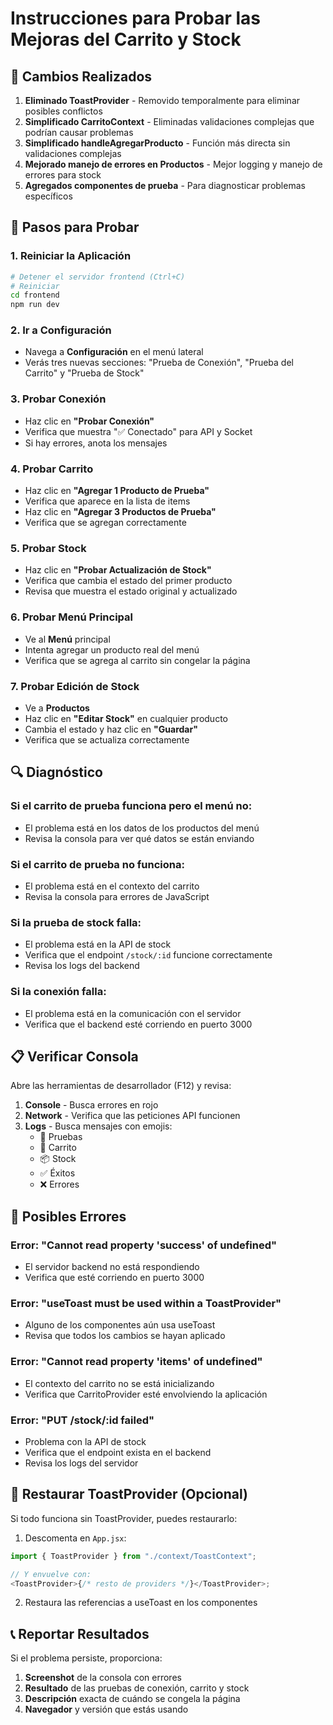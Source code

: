 # Instrucciones para Probar las Mejoras del Carrito y Stock

## 🔧 Cambios Realizados

1. **Eliminado ToastProvider** - Removido temporalmente para eliminar posibles conflictos
2. **Simplificado CarritoContext** - Eliminadas validaciones complejas que podrían causar problemas
3. **Simplificado handleAgregarProducto** - Función más directa sin validaciones complejas
4. **Mejorado manejo de errores en Productos** - Mejor logging y manejo de errores para stock
5. **Agregados componentes de prueba** - Para diagnosticar problemas específicos

## 🧪 Pasos para Probar

### 1. Reiniciar la Aplicación

```bash
# Detener el servidor frontend (Ctrl+C)
# Reiniciar
cd frontend
npm run dev
```

### 2. Ir a Configuración

- Navega a **Configuración** en el menú lateral
- Verás tres nuevas secciones: "Prueba de Conexión", "Prueba del Carrito" y "Prueba de Stock"

### 3. Probar Conexión

- Haz clic en **"Probar Conexión"**
- Verifica que muestra "✅ Conectado" para API y Socket
- Si hay errores, anota los mensajes

### 4. Probar Carrito

- Haz clic en **"Agregar 1 Producto de Prueba"**
- Verifica que aparece en la lista de items
- Haz clic en **"Agregar 3 Productos de Prueba"**
- Verifica que se agregan correctamente

### 5. Probar Stock

- Haz clic en **"Probar Actualización de Stock"**
- Verifica que cambia el estado del primer producto
- Revisa que muestra el estado original y actualizado

### 6. Probar Menú Principal

- Ve al **Menú** principal
- Intenta agregar un producto real del menú
- Verifica que se agrega al carrito sin congelar la página

### 7. Probar Edición de Stock

- Ve a **Productos**
- Haz clic en **"Editar Stock"** en cualquier producto
- Cambia el estado y haz clic en **"Guardar"**
- Verifica que se actualiza correctamente

## 🔍 Diagnóstico

### Si el carrito de prueba funciona pero el menú no:

- El problema está en los datos de los productos del menú
- Revisa la consola para ver qué datos se están enviando

### Si el carrito de prueba no funciona:

- El problema está en el contexto del carrito
- Revisa la consola para errores de JavaScript

### Si la prueba de stock falla:

- El problema está en la API de stock
- Verifica que el endpoint `/stock/:id` funcione correctamente
- Revisa los logs del backend

### Si la conexión falla:

- El problema está en la comunicación con el servidor
- Verifica que el backend esté corriendo en puerto 3000

## 📋 Verificar Consola

Abre las herramientas de desarrollador (F12) y revisa:

1. **Console** - Busca errores en rojo
2. **Network** - Verifica que las peticiones API funcionen
3. **Logs** - Busca mensajes con emojis:
   - 🧪 Pruebas
   - 🛒 Carrito
   - 📦 Stock
   - ✅ Éxitos
   - ❌ Errores

## 🚨 Posibles Errores

### Error: "Cannot read property 'success' of undefined"

- El servidor backend no está respondiendo
- Verifica que esté corriendo en puerto 3000

### Error: "useToast must be used within a ToastProvider"

- Alguno de los componentes aún usa useToast
- Revisa que todos los cambios se hayan aplicado

### Error: "Cannot read property 'items' of undefined"

- El contexto del carrito no se está inicializando
- Verifica que CarritoProvider esté envolviendo la aplicación

### Error: "PUT /stock/:id failed"

- Problema con la API de stock
- Verifica que el endpoint exista en el backend
- Revisa los logs del servidor

## 🔄 Restaurar ToastProvider (Opcional)

Si todo funciona sin ToastProvider, puedes restaurarlo:

1. Descomenta en `App.jsx`:

```javascript
import { ToastProvider } from "./context/ToastContext";

// Y envuelve con:
<ToastProvider>{/* resto de providers */}</ToastProvider>;
```

2. Restaura las referencias a useToast en los componentes

## 📞 Reportar Resultados

Si el problema persiste, proporciona:

1. **Screenshot** de la consola con errores
2. **Resultado** de las pruebas de conexión, carrito y stock
3. **Descripción** exacta de cuándo se congela la página
4. **Navegador** y versión que estás usando
